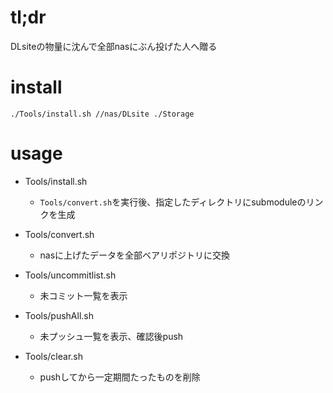 # tl;dr

DLsiteの物量に沈んで全部nasにぶん投げた人へ贈る

# install

`./Tools/install.sh //nas/DLsite ./Storage`

# usage

- Tools/install.sh
  
  - `Tools/convert.sh`を実行後、指定したディレクトリにsubmoduleのリンクを生成
  
- Tools/convert.sh
  
  - nasに上げたデータを全部ベアリポジトリに交換

- Tools/uncommitlist.sh
  
  - 未コミット一覧を表示

- Tools/pushAll.sh
  
  - 未プッシュ一覧を表示、確認後push

- Tools/clear.sh
  
  - pushしてから一定期間たったものを削除


